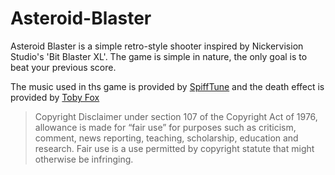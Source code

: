 # Asteroid-Blaster


Asteroid Blaster is a simple retro-style shooter inspired by Nickervision Studio's 'Bit Blaster XL'. The game is simple in nature, the only goal is to beat your previous score. 


The music used in ths game is provided by [SpiffTune](https://soundcloud.com/spifftune) and the death effect is provided by [Toby Fox](https://tobyfox.bandcamp.com/)

>Copyright Disclaimer under section 107 of the Copyright Act of 1976, allowance is made for “fair use” for purposes such as criticism, comment, news reporting, teaching, scholarship, education and research. Fair use is a use permitted by copyright statute that might otherwise be infringing.

